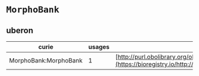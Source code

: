 # `MorphoBank`
## uberon
| curie                 |   usages | nodes                                                                                                                 |
|-----------------------|----------|-----------------------------------------------------------------------------------------------------------------------|
| MorphoBank:MorphoBank |        1 | [http://purl.obolibrary.org/obo/UBERON:0013637](https://bioregistry.io/http://purl.obolibrary.org/obo/UBERON:0013637) |
